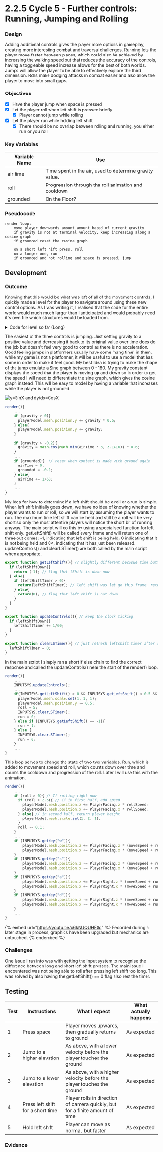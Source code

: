 # 2.2.5 Cycle 5 - Further controls: Running, Jumping and Rolling

### Design

Adding additional controls gives the player more options in gameplay, creating more interesting combat and traversal challenges. Running lets the player move faster between places, which could also be achieved by increasing the walking speed but that reduces the accuracy of the controls, having a toggleable speed increase allows for the best of both worlds. Jumps will allow the player to be able to effectively explore the third dimension. Rolls make dodging attacks in combat easier and also allow the player to move into small gaps.

### Objectives

* [x] Have the player jump when space is pressed
* [x] Let the player roll when left shift is pressed briefly
  * [x] Player cannot jump while rolling
* [x] Let the player run while holding left shift
  * [x] There should be no overlap between rolling and running, you either run or you roll

### Key Variables

| Variable Name | Use                                                     |
| ------------- | ------------------------------------------------------- |
| air time      | Time spent in the air, used to determine gravity value. |
| roll          | Progression through the roll animation and cooldown     |
| grounded      | On the Floor?                                           |

### Pseudocode

```
render loop:
    move player downwards amount amount based of current gravity
    if gravity is not at terminal velocity, keep increasing along a cosine graph
    if grounded reset the cosine graph
    
    on a short left hift press, roll
    on a longer one, run
    if grounded and not rolling and space is pressed, jump
```

## Development

### Outcome

Knowing that this would be what was left of all of the movement controls, I quickly made a level for the player to navigate around using these new control options. As I was writing it, I realised that the code for the entire world would much much larger than I anticipated and would probably need it's own file which structures would be loaded from.

<details>

<summary>Code for level so far (Long)</summary>

```javascript
const spawn = new structure([
  new wall(new THREE.Vector3(0, -3.25, 15), new THREE.Vector3(0, 0, 0), new THREE.Vector3(10, 5, 40), new THREE.Vector3(0, 0.02, 0), true, "./grassig.png"),
  new wall(new THREE.Vector3(7, 9, 14.75), new THREE.Vector3(0, 0, -0.1), new THREE.Vector3(4, 20, 39.5), new THREE.Vector3(-0.02, 0, 0), false, "./rock.png"), // left wall
  new wall(new THREE.Vector3(-7, 9, 17), new THREE.Vector3(0, 0, 0.1), new THREE.Vector3(4, 20, 44), new THREE.Vector3(0.02, 0, 0), false, "./rock.png"), // right wall
  new wall(new THREE.Vector3(0, 9, -7), new THREE.Vector3(0, 0, 0), new THREE.Vector3(15, 20, 4), new THREE.Vector3(0, 0, 0.02), false, "./rock.png"), // back wall
  new wall(new THREE.Vector3(12, 9, 38.75), new THREE.Vector3(0, 0, 0), new THREE.Vector3(40, 20, 0.5), new THREE.Vector3(0, 0, -0.02), false, "./rock.png"), // far wall
  new wall(new THREE.Vector3(0, 0, 35), new THREE.Vector3(0, 0, 0), new THREE.Vector3(15, 1.5, 0.5), new THREE.Vector3(0, 0, -0.02), false, "./rock.png"), // horizontal ledge
  new wall(new THREE.Vector3(0, 1, 37), new THREE.Vector3(0, 0, 0), new THREE.Vector3(15, 0.5, 4), new THREE.Vector3(0, 0.02, 0), true, "./rock.png"), // top of ledge
  new wall(new THREE.Vector3(6, 2, 37), new THREE.Vector3(0, 0, 0), new THREE.Vector3(0.5, 2, 4), new THREE.Vector3(-0.02, 0, 0), false, "./rock.png"), // flat bit of second ledge
  new wall(new THREE.Vector3(8, 3, 37), new THREE.Vector3(0, 0, 0), new THREE.Vector3(4, 0.5, 4), new THREE.Vector3(0, 0.02, 0), true, "./grassig.png"), // second ledge top
], []);

const grassy_slope = new structure([
  new wall(new THREE.Vector3(17, 4, 34.75), new THREE.Vector3(0, 0, 0), new THREE.Vector3(25, 10, 0.5), new THREE.Vector3(0, 0, 0.02), false, "./rock.png"), // left side wall
  new wall(new THREE.Vector3(10.5, 3.35, 37), new THREE.Vector3(0, 0, 0), new THREE.Vector3(1, 0.25, 4), new THREE.Vector3(0, 0.02, 0), true, "./grassig.png"), // start of ramp, from bottom
  new wall(new THREE.Vector3(11.5, 3.6, 37), new THREE.Vector3(0, 0, 0), new THREE.Vector3(1, 0.25, 4), new THREE.Vector3(0, 0.02, 0), true, "./grassig.png"),
  new wall(new THREE.Vector3(12.5, 3.85, 37), new THREE.Vector3(0, 0, 0), new THREE.Vector3(1, 0.25, 4), new THREE.Vector3(0, 0.02, 0), true, "./grassig.png"),
  new wall(new THREE.Vector3(13.5, 4.1, 37), new THREE.Vector3(0, 0, 0), new THREE.Vector3(1, 0.25, 4), new THREE.Vector3(0, 0.02, 0), true, "./grassig.png"),
  new wall(new THREE.Vector3(14.5, 4.35, 37), new THREE.Vector3(0, 0, 0), new THREE.Vector3(1, 0.25, 4), new THREE.Vector3(0, 0.02, 0), true, "./grassig.png"),
  new wall(new THREE.Vector3(15.5, 4.6, 37), new THREE.Vector3(0, 0, 0), new THREE.Vector3(1, 0.25, 4), new THREE.Vector3(0, 0.02, 0), true, "./grassig.png"),
  new wall(new THREE.Vector3(16.5, 4.85, 37), new THREE.Vector3(0, 0, 0), new THREE.Vector3(1, 0.25, 4), new THREE.Vector3(0, 0.02, 0), true, "./grassig.png"),
  new wall(new THREE.Vector3(17.5, 5.1, 37), new THREE.Vector3(0, 0, 0), new THREE.Vector3(1, 0.25, 4), new THREE.Vector3(0, 0.02, 0), true, "./grassig.png"),
  new wall(new THREE.Vector3(17.5, 3, 37), new THREE.Vector3(0, 0, 0), new THREE.Vector3(0.5, 4, 4), new THREE.Vector3(0, 0.02, 0), false, "./rock.png"),
  new wall(new THREE.Vector3(21, 5.5, 37), new THREE.Vector3(0, Math.PI / 2, 0), new THREE.Vector3(4, 0.25, 1), new THREE.Vector3(0, 0.02, 0), true, "./wood.png"),// first platform
  new wall(new THREE.Vector3(26.5, 5.8, 37), new THREE.Vector3(0, Math.PI / 2, 0), new THREE.Vector3(4, 0.25, 3), new THREE.Vector3(0, 0.02, 0), true, "./wood.png"),// second platform
  new wall(new THREE.Vector3(28.5, 6.7, 37), new THREE.Vector3(0, Math.PI / 2, 0), new THREE.Vector3(4, 0.25, 3), new THREE.Vector3(0, 0.02, 0), true, "./wood.png"),// get up to next platform bit
], []);

const first_opening = new structure([
  new wall(new THREE.Vector3(20, 7, 14.9), new THREE.Vector3(0, 0, 0), new THREE.Vector3(20, 5, 40), new THREE.Vector3(0, 0.02, 0), true, "./grassig.png"), // floor
  new wall(new THREE.Vector3(9.5, 13, 14.91), new THREE.Vector3(0, 0, 0), new THREE.Vector3(2, 10, 40), new THREE.Vector3(0.02, 0, 0), false, "./rock.png"), // left wall
  new wall(new THREE.Vector3(29.5, 6, 17.4), new THREE.Vector3(0, 0, 0), new THREE.Vector3(2, 24, 45), new THREE.Vector3(-0.02, 0, 0), false, "./rock.png"), // right wall
  new wall(new THREE.Vector3(20, 13, -5), new THREE.Vector3(0, 0, 0), new THREE.Vector3(20, 10, 0.5), new THREE.Vector3(0, 0, 0.02), false, "./rock.png"), // far wall
  new wall(new THREE.Vector3(10, 19.05, 15), new THREE.Vector3(0, 0, 0), new THREE.Vector3(8, 1, 8), new THREE.Vector3(0, 0.02, 0), true, "./wood.png"), // tower floor
  new wall(new THREE.Vector3(13.55, 14, 15), new THREE.Vector3(0, 0, 0), new THREE.Vector3(0.5, 9, 3), new THREE.Vector3(0.02, 0, 0), true, "./ladderwood.png"), // tower ladder back
  new wall(new THREE.Vector3(0, 19.05, 15), new THREE.Vector3(0, 0, 0), new THREE.Vector3(12, 1, 4), new THREE.Vector3(0, 0.02, 0), true, "./wood.png"), // bridge
], [
  new THREEDModel(new THREE.Vector3(18, 9.75, 4.9), new THREE.Vector3(0, -Math.PI / 2, 0), new THREE.Vector3(0.75, 0.75, 0.75), 1, 2, "./moai.glb"),
  new THREEDModel(new THREE.Vector3(24, 10.75, 24.9), new THREE.Vector3(0, 0, 0), new THREE.Vector3(0.2, 0.2, 0.2), 0.25, 2, "./lantern.glb"),
]);

const second_opening = new structure([
  new wall(new THREE.Vector3(-18.5, 19, 2.5), new THREE.Vector3(0, 0, 0), new THREE.Vector3(25, 1, 25), new THREE.Vector3(0, 0.02, 0), true, "./grassig.png"), // grass planes
  new wall(new THREE.Vector3(-18.5, 19, 27.5), new THREE.Vector3(0, 0, 0), new THREE.Vector3(25, 1, 25), new THREE.Vector3(0, 0.02, 0), true, "./grassig.png"),// for the floor
  new wall(new THREE.Vector3(-43.5, 19, 2.5), new THREE.Vector3(0, 0, 0), new THREE.Vector3(25, 1, 25), new THREE.Vector3(0, 0.02, 0), true, "./grassig.png"),
  new wall(new THREE.Vector3(-43.5, 19, 27.5), new THREE.Vector3(0, 0, 0), new THREE.Vector3(25, 1, 25), new THREE.Vector3(0, 0.02, 0), true, "./grassig.png"),
  new wall(new THREE.Vector3(-43.5, 23.25, 2.5), new THREE.Vector3(0, 0, 0), new THREE.Vector3(4, 5, 0.25), new THREE.Vector3(0, 0, 0.02), false, "./wood.png"), //gap for roll
  new wall(new THREE.Vector3(-43.5, 23.25, 2.25), new THREE.Vector3(0, 0, 0), new THREE.Vector3(4, 5, 0.25), new THREE.Vector3(0, 0, -0.02), false, "./wood.png"),
  new wall(new THREE.Vector3(-39.5, 22.6, 2.5), new THREE.Vector3(0, 0, 0), new THREE.Vector3(4, 6.3, 0.25), new THREE.Vector3(0, 0, 0.02), false, "./wood.png"), // left of gap
  new wall(new THREE.Vector3(-39.5, 22.6, 2.25), new THREE.Vector3(0, 0, 0), new THREE.Vector3(4, 6.3, 0.25), new THREE.Vector3(0, 0, -0.02), false, "./wood.png"),
  new wall(new THREE.Vector3(-47.5, 22.6, 2.5), new THREE.Vector3(0, 0, 0), new THREE.Vector3(4, 6.3, 0.25), new THREE.Vector3(0, 0, 0.02), false, "./wood.png"), // right of gap
  new wall(new THREE.Vector3(-47.5, 22.6, 2.25), new THREE.Vector3(0, 0, 0), new THREE.Vector3(4, 6.3, 0.25), new THREE.Vector3(0, 0, -0.02), false, "./wood.png"),
], [
  new THREEDModel(new THREE.Vector3(-43.5, 22, 27.5), new THREE.Vector3(0, 0.2, 0), new THREE.Vector3(2.5, 2.5, 2.5), 3, 5, "./moai.glb"),
]);
```

</details>

The easiest of the three controls is jumping. Just setting gravity to a positive value and decreasing it back to its original value over time does do the job but doesn't feel very good to control as there is no acceleration. Good feeling jumps in platformers usually have some 'hang time' in them, while my game is not a platformer, it will be useful to use a model that has some in order to make it feel good. My best Idea is trying to make the shape of the jump emulate a Sine graph between 0 - 180. My gravity constant displays the speed that the player is moving up and down so in order to get the speed I will need to differentiate the sine graph, which gives the cosine graph instead. This will be easy to model by having a variable that increases while the player is not grounded.

![y=SinX and dy/dx=CosX](<../.gitbook/assets/jump maths.png>)

```javascript
render(){
    ...
    if (gravity > 0){
      playerModel.mesh.position.y += gravity * 0.5;
    } else{
      playerModel.mesh.position.y += gravity;
    }

    if (gravity > -0.2){
      gravity = Math.cos(Math.min(airTime * 3, 3.1416)) * 0.6;
    }
    ...
    if (grounded){  // reset when contact is made with ground again
      airTime = 0;
      grounded = -0.2;
    } else{
      airTime += 1/60;
    }
    ...
}
```

My Idea for how to determine if a left shift should be a roll or a run is simple. When left shift initially goes down, we have no idea of knowing whether the player wants to run or roll, so we will start by assuming the player wants to run. The maximum time left shift can be held and still be a roll will be very short so only the most attentive players will notice the short bit of running anyway. The main script will do this by using a specialised function for left shift only. getLeftShift() will be called every frame and will return one of three out comes: -1, indicating that left shift is being held; 0 indicating that it is not being held and 0<, indicating that it has just been released. updateControls() and clearLSTimer() are both called by the main script when appropriate.

```javascript
export function getLeftShift(){ // slightly different becasue time button is held changes action
  if (leftShiftDown){
    return (-1); // flag that lShift is down now
  } else{
    if (leftShiftTimer > 0){
      return(leftShiftTimer); // left shift was let go this frame, return time of hold
    } else{
      return(0); // flag that left shift is not down
    }
  }
}

export function updateControls(){ // keep the clock ticking
  if (leftShiftDown){
    leftShiftTimer += 1/60;
  }
}

export function clearLSTimer(){ // just refresh leftshift timer after roll/run
  leftShiftTimer = 0;
}
```

In the main script I simply ran a short if else chain to find the correct response and called the updateControls() near the start of the render() loop.

```javascript
render(){
    ...
    INPUTSYS.updateControls();
    ...
    if(INPUTSYS.getLeftShift() > 0 && INPUTSYS.getLeftShift() < 0.5 && roll <= 0){
      playerModel.mesh.scale.set(1, 1, 1);
      playerModel.mesh.position.y -= 0.5;
      roll = 5;
      INPUTSYS.clearLSTimer();
      run = 0;
    } else if (INPUTSYS.getLeftShift() == -1){
      run = 1;
    } else {
      INPUTSYS.clearLSTimer();
      run = 0;
    }
    ...
}
```

This loop serves to change the state of two two variables. Run, which is added to movement speed and roll, which counts down over time and counts the cooldown and progression of the roll. Later I will use this with the animation.

```javascript
render(){
    ...
    if (roll > 0){ // If rolling right now
      if (roll > 2.5){ // if in first half, add speed
        playerModel.mesh.position.z += PlayerFacing.z * rollSpeed;
        playerModel.mesh.position.x += PlayerFacing.x * rollSpeed;
      } else{ // in second half, return player height
        playerModel.mesh.scale.set(1, 2, 1);
      }
      roll -= 0.1;
    }
    ...
    if (INPUTSYS.getKey("w")){
        playerModel.mesh.position.z += PlayerFacing.z * (moveSpeed + run);
        playerModel.mesh.position.x += PlayerFacing.x * (moveSpeed + run);
    }
    if (INPUTSYS.getKey("s")){
        playerModel.mesh.position.z -= PlayerFacing.z * (moveSpeed + run);
        playerModel.mesh.position.x -= PlayerFacing.x * (moveSpeed + run);
    }
    if (INPUTSYS.getKey("a")){
        playerModel.mesh.position.z += PlayerRight.z * (moveSpeed + run);
        playerModel.mesh.position.x += PlayerRight.x * (moveSpeed + run);
    }
    if (INPUTSYS.getKey("d")){
        playerModel.mesh.position.z -= PlayerRight.z * (moveSpeed + run);
        playerModel.mesh.position.x -= PlayerRight.x * (moveSpeed + run);
    }
    ...
}
```

{% embed url="https://youtu.be/x6kNUQUHF0c" %}
Recorded during a later stage in process, graphics have been upgraded but mechanics are untouched.
{% endembed %}

### Challenges

One Issue I ran into was with getting the input system to recognise the difference between long and short left shift presses. The main issue I encountered was not being able to roll after pressing left shift too long. This was solved by also having the getLeftShift() == 0 flag also rest the timer.

## Testing

| Test | Instructions                      | What I expect                                                                | What actually happens |
| ---- | --------------------------------- | ---------------------------------------------------------------------------- | --------------------- |
| 1    | Press space                       | Player moves upwards, then gradually returns to ground                       | As expected           |
| 2    | Jump to a higher elevation        | As above, with a lower velocity before the player touches the ground         | As expected           |
| 3    | Jump to a lower elevation         | As above, with a higher velocity before the player touches the ground        | As expected           |
| 4    | Press left shift for a short time | Player rolls in direction of camera quickly, but for a finite amount of time | As expected           |
| 5    | Hold left shift                   | Player can move as normal, but faster                                        | As expected           |

### Evidence
